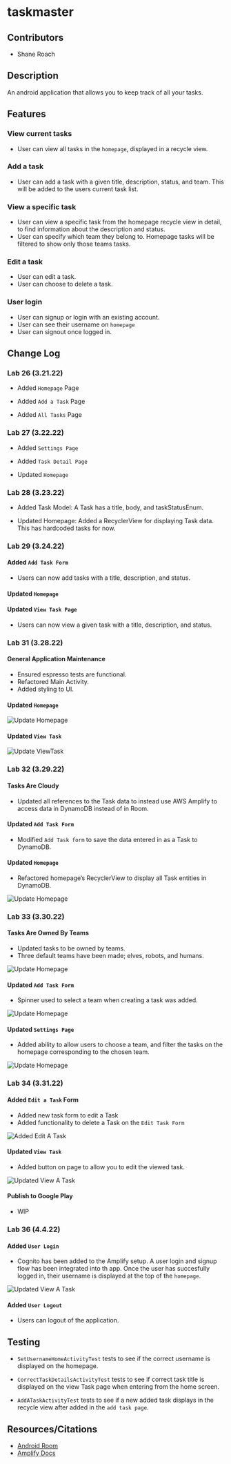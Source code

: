 # taskmaster


## Contributors

- Shane Roach

## Description

An android application that allows you to keep track of all your tasks.


## Features

### View current tasks

- User can view all tasks in the `homepage`, displayed in a recycle view.

### Add a task

- User can add a task with a given title, description, status, and team. This will be added to the users current task list.

### View a specific task

- User can view a specific task from the homepage recycle view in detail, to find information about the description and status.
- User can specify which team they belong to. Homepage tasks will be filtered to show only those teams tasks.

### Edit a task

- User can edit a task.
- User can choose to delete a task.

### User login

- User can signup or login with an existing account.
- User can see their username on `homepage`
- User can signout once logged in.




## Change Log

### Lab 26 (3.21.22)

- Added `Homepage` Page

- Added `Add a Task` Page

- Added `All Tasks` Page

### Lab 27 (3.22.22)

- Added `Settings Page`

- Added `Task Detail Page`

- Updated `Homepage`

### Lab 28 (3.23.22)

- Added Task Model: A Task has a title, body, and taskStatusEnum.

- Updated Homepage: Added a RecyclerView for displaying Task data. This has hardcoded tasks for now.

### Lab 29 (3.24.22)

#### Added `Add Task Form`
- Users can now add tasks with a title, description, and status.

#### Updated `Homepage`


#### Updated `View Task Page`
- Users can now view a given task with a title, description, and status.

### Lab 31 (3.28.22)

#### General Application Maintenance
- Ensured espresso tests are functional.
- Refactored Main Activity.
- Added styling to UI.

#### Updated `Homepage`

![Update Homepage](/images/update_homepage_lab31.png)

#### Updated `View Task`

![Update ViewTask](/images/update_viewTask_lab31.png)


### Lab 32 (3.29.22)

#### Tasks Are Cloudy
- Updated all references to the Task data to instead use AWS Amplify to access data in DynamoDB instead of in Room.

#### Updated `Add Task Form`
- Modified `Add Task form` to save the data entered in as a Task to DynamoDB.

#### Updated `Homepage`
- Refactored homepage’s RecyclerView to display all Task entities in DynamoDB.

![Update Homepage](/images/update_homepage_lab32.png)


### Lab 33 (3.30.22)

#### Tasks Are Owned By Teams
- Updated tasks to be owned by teams.
- Three default teams have been made; elves, robots, and humans.

![Update Homepage](/images/tasksWithTeams_lab33.png)

#### Updated `Add Task Form`
- Spinner used to select a team when creating a task was added.

![Update Homepage](/images/update_addTask_lab33.png)

#### Updated `Settings Page`
- Added ability to allow users to choose a team, and filter the tasks on the homepage corresponding to the chosen team.

![Update Homepage](/images/update_userSettings_lab33.png)


### Lab 34 (3.31.22)

#### Added `Edit a Task` Form
- Added new task form to edit a Task
- Added functionality to delete a Task on the  `Edit Task Form`

![Added Edit A Task](/images/added_editTask_lab34.png)

#### Updated `View Task`
- Added button on page to allow you to edit the viewed task.

![Updated View A Task](/images/update_viewTask_lab34.png)

#### Publish to Google Play

- WIP


### Lab 36 (4.4.22)

#### Added `User Login`

- Cognito has been added to the Amplify setup. A user login and signup flow has been
integrated into th app. Once the user has succesfully logged in, their username is displayed
at the top of the `homepage`.

![Updated View A Task](/images/userLoginFlow_lab36.png)

#### Added `User Logout`

- Users can logout of the application.


## Testing

- `SetUsernameHomeActivityTest` tests to see if the correct username is displayed on the homepage.

- `CorrectTaskDetailsActivityTest` tests to see if correct task title is displayed on the view Task page when
entering from the home screen.

- `AddATaskActivityTest` tests to see if a new added task displays in the recycle view after added in the `add task page`.

## Resources/Citations

- [Android Room](https://developer.android.com/jetpack/androidx/releases/room?gclid=CjwKCAjwrfCRBhAXEiwAnkmKmS76pDHGyIJ2E7n4UyzbyZA3NcjcUHTtf_i4ErfFFc7Eqj7KxJqYEhoCNIoQAvD_BwE&gclsrc=aw.ds)
- [Amplify Docs](https://aws-amplify.github.io/docs/)